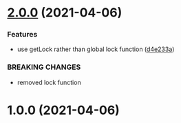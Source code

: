 # [2.0.0](https://github.com/bconnorwhite/p-lock/compare/v1.0.0...v2.0.0) (2021-04-06)


### Features

* use getLock rather than global lock function ([d4e233a](https://github.com/bconnorwhite/p-lock/commit/d4e233a97a408ea85d7b4b22005bebf686a8949e))


### BREAKING CHANGES

* removed lock function



# 1.0.0 (2021-04-06)



